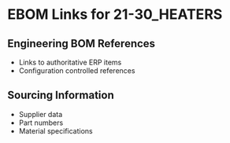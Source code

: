 # EBOM Links for 21-30_HEATERS

## Engineering BOM References
- Links to authoritative ERP items
- Configuration controlled references

## Sourcing Information
- Supplier data
- Part numbers
- Material specifications
